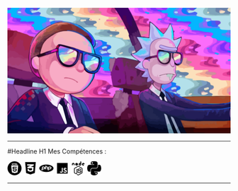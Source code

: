 ![Cover](https://github.com/BU33R/BU33R/blob/main/img/Rick2.png)
***
#Headline H1 Mes Compétences : 

![Cover](https://github.com/BU33R/BU33R/blob/main/img/HTML5.png)           ![Cover](https://github.com/BU33R/BU33R/blob/main/img/CSS3.png)
![Cover](https://github.com/BU33R/BU33R/blob/main/img/PHP.png)           ![Cover](https://github.com/BU33R/BU33R/blob/main/img/JS.png)
![Cover](https://github.com/BU33R/BU33R/blob/main/img/NodeJS.png)           ![Cover](https://github.com/BU33R/BU33R/blob/main/img/PY.png)
***

<!--

**BU33R/BU33R** is a ✨ _special_ ✨ repository because its `README.md` (this file) appears on your GitHub profile.

Here are some ideas to get you started:

- 🔭 I’m currently working on ...
- 🌱 I’m currently learning ...
- 👯 I’m looking to collaborate on ...
- 🤔 I’m looking for help with ...
- 💬 Ask me about ...
- 📫 How to reach me: ...
- 😄 Pronouns: ...
- ⚡ Fun fact: ...
-->
